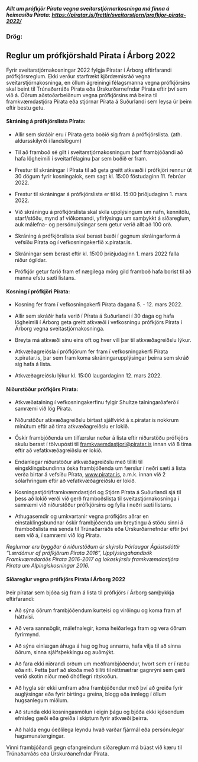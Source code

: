 ***Allt um prófkjör Pírata vegna sveitarstjórnarkosninga má finna á heimasíðu Pírata: https://piratar.is/frettir/sveitarstjorn/profkjor-pirata-2022/***

### Drög:

## Reglur um prófkjörshald Pírata í Árborg 2022

Fyrir sveitarstjórnakosningar 2022 fylgja Píratar í Árborg eftirfarandi prófkjörsreglum. Ekki verður starfrækt kjördæmisráð vegna sveitarstjórnakosninga, en öllum ágreiningi félagsmanna vegna prófkjörsins skal beint til Trúnaðarráðs Pírata eða Úrskurðarnefndar Pírata eftir því sem við á. Öðrum aðstoðarbeiðnum vegna prófkjörsins má beina til framkvæmdastjóra Pírata eða stjórnar Pírata á Suðurlandi sem leysa úr þeim eftir bestu getu.

#### Skráning á prófkjörslista Pírata:

* Allir sem skráðir eru í Pírata geta boðið sig fram á prófkjörslista. (ath. aldursskilyrði í landslögum)

* Til að framboð sé gilt í sveitarstjórnakosningum þarf frambjóðandi að hafa lögheimili í sveitarfélaginu þar sem boðið er fram.

* Frestur til skráningar í Pírata til að geta greitt atkvæði í prófkjöri rennur út 30 dögum fyrir kosningalok, sem sagt kl. 15:00 föstudaginn 11. febrúar 2022.

* Frestur til skráningar á prófkjörslista er til kl. 15:00 þriðjudaginn 1. mars 2022.

* Við skráningu á prófkjörslista skal skila upplýsingum um nafn, kennitölu, starf/stöðu, mynd af viðkomandi, yfirlýsingu um samþykkt á siðareglum, auk málefna- og persónulýsingar sem getur verið allt að 100 orð.

* Skráning á prófkjörslista skal berast bæði í gegnum skráingarform á vefsíðu Pírata og í vefkosningakerfið x.piratar.is.

* Skráningar sem berast eftir kl. 15:00 þriðjudaginn 1. mars 2022 falla niður ógildar. 

* Prófkjör getur farið fram ef nægilega mörg gild framboð hafa borist til að manna efstu sæti listans. 

#### Kosning í prófkjöri Pírata:

* Kosning fer fram í vefkosningakerfi Pírata dagana 5. - 12. mars 2022. 

* Allir sem skráðir hafa verið í Pírata á Suðurlandi í 30 daga og hafa lögheimili í Árborg geta greitt atkvæði í vefkosningu prófkjörs Pírata í Árborg vegna sveitastjórnakosninga. 

* Breyta má atkvæði sínu eins oft og hver vill þar til atkvæðagreiðslu lýkur. 

* Atkvæðagreiðsla í prófkjörum fer fram í vefkosningakerfi Pírata x.piratar.is, þar sem fram koma skráningarupplýsingar þeirra sem skráð sig hafa á lista. 

* Atkvæðagreiðslu lýkur kl. 15:00 laugardaginn 12. mars 2022. 
 

#### Niðurstöður prófkjörs Pírata:

* Atkvæðatalning í vefkosningakerfinu fylgir Shultze talningarðaferð í samræmi við lög Pírata.

* Niðurstöður atkvæðagreiðslu birtast sjálfvirkt á x.piratar.is nokkrum mínútum eftir að tíma atkvæðagreiðslu er lokið. 

* Óskir frambjóðenda um tilfærslur neðar á lista eftir niðurstöðu prófkjörs skulu berast í tölvupósti til framkvaemdastjori@piratar.is innan við 8 tíma eftir að vefatkvæðagreiðslu er lokið. 

* Endanlegar niðurstöður atkvæðagreiðslu með tilliti til eingsklingsbundinna óska frambjóðenda um færslur í neðri sæti á lista verða birtar á vefsíðu Pírata, www.piratar.is, a.m.k. innan við 2 sólarhringum eftir að vefatkvæðagreiðslu er lokið. 

* Kosningastjóri/framkvæmdastjóri og Stjórn Pírata á Suðurlandi sjá til þess að lokið verði við gerð framboðslista til sveitastjórnakosninga í samræmi við niðurstöður prófkjörsins og fylla í neðri sæti listans. 

* Athugasemdir og umkvartanir vegna prófkjörs aðrar en einstaklingsbundnar óskir frambjóðenda um breytingu á stöðu sinni á framboðslista má senda til Trúnaðarráðs eða Úrskurðarnefndar eftir því sem við á, í samræmi við lög Pírata. 

*Reglurnar eru byggðar á niðurstöðum úr skýrslu Þórlaugar Ágústsdóttir “Lærdómur af prófkjörum Pírata 2016”, Upplýsingahandbók Framkvæmdaráðs Pírata 2016-2017 og lokaskýrslu framkvæmdastjóra Pírata um Alþingiskosningar 2016.*




#### Siðareglur vegna prófkjörs Pírata í Árborg 2022

Þeir píratar sem bjóða sig fram á lista til prófkjörs í Árborg samþykkja eftirfarandi:

* Að sýna öðrum frambjóðendum kurteisi og virðingu og koma fram af háttvísi.

* Að vera sannsöglir, málefnalegir, koma heiðarlega fram og vera öðrum fyrirmynd.

* Að sýna einlægan áhuga á hag og hug annarra, hafa vilja til að sinna öðrum, sinna sjálfsþekkingu og auðmýkt.

* Að fara ekki niðrandi orðum um meðframbjóðendur, hvort sem er í ræðu eða riti. Þetta þarf að skoða með tilliti til réttmætrar gagnrýni sem gæti verið skotin niður með óhóflegri ritskoðun.

* Að hygla sér ekki umfram aðra frambjóðendur með því að greiða fyrir auglýsingar eða fyrir birtingu greina, blogg eða innlegg í öllum hugsanlegum miðlum.

* Að stunda ekki kosningasmölun í eigin þágu og bjóða ekki kjósendum efnisleg gæði eða greiða í skiptum fyrir atkvæði þeirra.

* Að halda engu óeðlilega leyndu hvað varðar fjármál eða persónulegar hagsmunatengingar.

Vinni frambjóðandi gegn ofangreindum siðareglum má búast við kæru til Trúnaðarráðs eða Úrskurðanefndar Pírata. 

